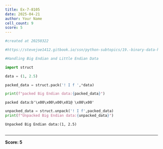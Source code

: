 ```yaml
---
title: Ex-7-8105
date: 2025-04-21
author: Your Name
cell_count: 9
score: 5
---
```


```python
#created at 20250322
```


```python
#https://stevejoe1412.gitbook.io/ssn/python-subtopics/19.-binary-data-handling
```


```python
#Handling Big Endian and Little Endian Data
```


```python
import struct
```


```python
data = (1, 2.5)
```


```python
packed_data = struct.pack('! I f ',*data)

```


```python
print(f"packed Big Endian data:{packed_data}")
```

    packed data:b'\x00\x00\x00\x01@ \x00\x00'



```python
unpacked_data = struct.unpack('! I f',packed_data)
print(f"Unpacked Big Endian data:{unpacked_data}")
```

    Unpacked Big Endian data:(1, 2.5)



```python

```


---
**Score: 5**